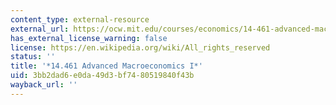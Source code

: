 ```yaml
---
content_type: external-resource
external_url: https://ocw.mit.edu/courses/economics/14-461-advanced-macroeconomics-i-fall-2012/
has_external_license_warning: false
license: https://en.wikipedia.org/wiki/All_rights_reserved
status: ''
title: '*14.461 Advanced Macroeconomics I*'
uid: 3bb2dad6-e0da-49d3-bf74-80519840f43b
wayback_url: ''
---
```

